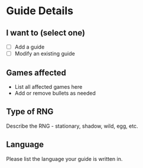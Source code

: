# Guide Details

## I want to (select one)

- [ ] Add a guide
- [ ] Modify an existing guide

## Games affected

- List all affected games here
- Add or remove bullets as needed

## Type of RNG

Describe the RNG - stationary, shadow, wild, egg, etc.

## Language

Please list the language your guide is written in.
